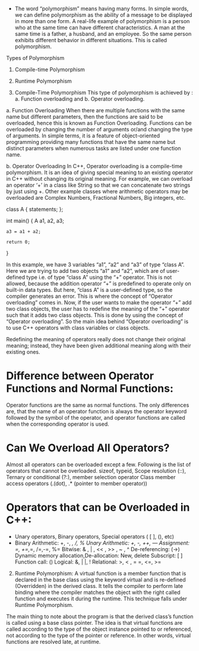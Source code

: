 - The word “polymorphism” means having many forms.
  In simple words, we can define polymorphism as the ability of a message to be displayed in more than
  one form.
  A real-life example of polymorphism is a person who at the same time can have different characteristics.
  A man at the same time is a father, a husband, and an employee. So the same person exhibits different
  behavior in different situations. This is called polymorphism.

Types of Polymorphism

1. Compile-time Polymorphism
2. Runtime Polymorphism

3. Compile-Time Polymorphism
   This type of polymorphism is achieved by :
   a. Function overloading
   and
   b. Operator overloading.

a. Function Overloading
When there are multiple functions with the same name but different parameters, then the functions
are said to be overloaded, hence this is known as Function Overloading. Functions can be overloaded
by changing the number of arguments or/and changing the type of arguments.
In simple terms, it is a feature of object-oriented programming providing many functions that have the same name
but distinct parameters when numerous tasks are listed under one function name.

b. Operator Overloading
In C++, Operator overloading is a compile-time polymorphism. It is an idea of giving special
meaning to an existing operator in C++ without changing its original meaning.
For example, we can overload an operator ‘+’ in a class like String so that we can concatenate
two strings by just using +. Other example classes where arithmetic operators may be overloaded
are Complex Numbers, Fractional Numbers, Big integers, etc.

class A {
statements;
};

int main()
{
A a1, a2, a3;

    a3 = a1 + a2;

    return 0;

}

In this example, we have 3 variables “a1”, “a2” and “a3” of type “class A”. Here we are trying to add
two objects “a1” and “a2”, which are of user-defined type i.e. of type “class A” using the “+” operator.
This is not allowed, because the addition operator “+” is predefined to operate only on built-in data types.
But here, “class A” is a user-defined type, so the compiler generates an error. This is where the concept
of “Operator overloading” comes in.
Now, if the user wants to make the operator “+” add two class objects, the user has to redefine the meaning
of the “+” operator such that it adds two class objects. This is done by using the concept of “Operator overloading”.
So the main idea behind “Operator overloading” is to use C++ operators with class variables or class objects.

Redefining the meaning of operators really does not change their original meaning; instead, they have been
given additional meaning along with their existing ones.

# Difference between Operator Functions and Normal Functions:

Operator functions are the same as normal functions. The only differences are, that the name of an operator
function is always the operator keyword followed by the symbol of the operator, and operator functions are
called when the corresponding operator is used.

# Can We Overload All Operators?

Almost all operators can be overloaded except a few. Following is the list of operators that
cannot be overloaded.
sizeof, typeid, Scope resolution (::), Ternary or conditional (?:), member selection operator
Class member access operators (.(dot), .\* (pointer to member operator))

# Operators that can be Overloaded in C++:

- Unary operators, Binary operators, Special operators ( [ ], (), etc)
- Binary Arithmetic: +, -, _, /, %
  Unary Arithmetic: +, -, ++, —
  Assignment: =, +=,_=, /=,-=, %=
  Bitwise: & , | , << , >> , ~ , ^
  De-referencing: (->)
  Dynamic memory allocation,De-allocation: New, delete
  Subscript: [ ]
  Function call: ()
  Logical: &, | |, !
  Relational: >, < , = =, <=, >=

2. Runtime Polymorphism:
   A virtual function is a member function that is declared in the base class using the keyword virtual
   and is re-defined (Overridden) in the derived class. It tells the compiler to perform late binding
   where the compiler matches the object with the right called function and executes it during the runtime.
   This technique falls under Runtime Polymorphism.

The main thing to note about the program is that the derived class’s function is called using a base class
pointer. The idea is that virtual functions are called according to the type of the object instance
pointed to or referenced, not according to the type of the pointer or reference.
In other words, virtual functions are resolved late, at runtime.
